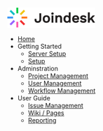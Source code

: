 ![](./img/jd_logo.png)

- [Home](/)
- Getting Started
  - [Server Setup](setup.md)
  - [Setup](installation.md)
- Adminstration
  - [Project Management](admin_project_manage.md)
  - [User Management](admin_user_manage.md)
  - [Workflow Management](workflow_manage.md)
- User Guide
  - [Issue Management](issue_manage.md)
  - [Wiki / Pages](pages.md)
  - [Reporting](reporting.md)